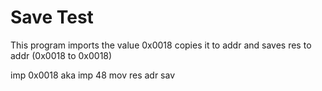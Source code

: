 # Save Test

This program imports the value 0x0018 copies it to addr and saves res to addr (0x0018 to 0x0018)

imp 0x0018 aka imp 48
mov res adr
sav
